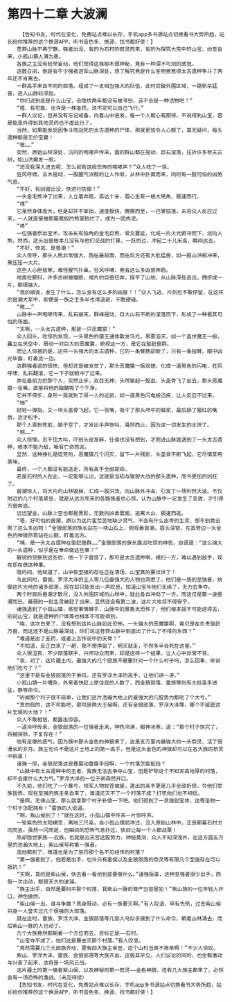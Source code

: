 # 第四十二章 大波澜
        【告知书友，时代在变化，免费站点难以长存，手机app多书源站点切换看书大势所趋，站长给你推荐的这个换源APP，听书音色多、换源、找书都好使！】
       苍莽山脉不再宁静，强者出没，有的为石村的祭灵而来，有的为探究大荒中的山宝，纷至沓来，小孤山镇人满为患。
       各族之主没有轻举妄动，他们觉得这株柳木很神秘，竟有一种深不可测的感觉。
       这数日间，倒是有不少强者进军山脉深处，想了解究竟是什么圣物竟惹得太古遗种争斗了两年还不肯离去。
       一群高手来自不同的部落，组成了一支相当强大的队伍，此时突破外围区域，一路斩杀猛兽，进入山脉较深处。
       “你们说到底是什么山宝，会隐伏两年都没有被寻到，该不会是一种活物吧？”
       “唔，有可能，也许是一株圣药，说不定可以自己飞行。”
       一群人议论，但并没有忘记戒备，向着山中进发，每一个人都心有期待，不说得到山宝，若是能意外得到其他灵药也不虚此行了。
       当然，如果能发现因争斗而战死的太古遗种的尸体，那就更加令人心颤了，毫无疑问，每头遗种都是无价宝藏！
       “嗷……”
       突然，原始山林深处，沉闷的咆哮声传来，震的群山都在摇动，巨石滚落，压折许多参天古树，如山洪爆发一般。
       “还没有深入进去呢，怎么就有这般恐怖的咆哮声？”众人吃了一惊。
       狂风呼啸，古木摇动，一股腥气浓郁的让人作呕，从林中扑面而来，同时有一股可怕的凶煞气息。
       “不好，有凶兽出没，快进行防御！”
       一头金毛熊冲了出来，人立着奔跑，高达十米，眉心生有一根大犄角，极速而行。
       “噗”
       它虽然身体庞大，但是却并不笨拙，速度极快，腾挪而至，一巴掌拍落，未容众人反应过来，一人就直接被那簸箕般的熊掌拍烂了，成为一团肉泥。
       “哧”
       一位强者祭出宝术，攻击长有独角的金毛巨熊，骨文蔓延，化成一片火光俯冲而下，烧向人熊。然而，这头凶兽根本几没有与他们交战的打算，一跃而过，冲起二十几米高，瞬间远去。
       “不好，快逃，是兽潮！”
       众人惊呼，那头人熊非常强大，跑在最前面，而在后方还有大批猛兽，如一股山洪般冲来，黑压压一大片。
       这些人心胆皆寒，难怪腥气扑鼻，狂风呼啸，竟有这么多凶兽奔跑。
       地面在颤抖，许多古树被撞断，成片的巨兽狂奔，踩平了山地，从山脉深处逃出，拥挤成一片，都很强大。
       “我的娘诶，发生了什么，怎么会有这么多的凶兽？！”众人飞逃，片刻也不敢停留，在这样的兽潮大军中，即便是一族之主多半也得退避，不敢硬碰。
       “嗷……”
       山脉中一声咆哮传来，乱石崩天，群峰摇动，巨大山石不断的滚落而下，形成了一种极其可怕的场面。
       “天啊，一头太古遗种，那是一只恶魔猿！”
       众人回头，吃惊的发现，一头黑色的猿王通体散发乌光，黑雾滔天，如一个盖世魔王一般，矗立在天空中，扇动一对巨大的恶魔翼，俯视这一方，是它在驱赶兽群。
       而让人惊撼的是，这样一头强大的太古遗种，它的一条臂膀却断了，只有一条独臂，眼中凶光毕露，盯着这一边。
       这群强者逃的很快，但却还是被发觉了，那头恶魔猿一振双翅，化成一道黑色的闪电，狂风呼啸，乱石翻滚，它一下子就俯冲了过来。
       奔在最前方的那个人，突然止步，双目无神，头颅窜起一股血，头盖骨飞了出去，那头恶魔猿一张嘴，直接将他的脑髓吸了个干净。
       它并不停步，身形一晃就到了另一人的近前，如一道黑色闪电般迅疾，让人反应不过来。
       “啪”
       轻轻一弹指，又一块头盖骨飞起，它一张嘴，吸干了那头颅中的脑浆，最后舔了猩红的嘴唇，这才松手。
       那个人直到死前，脑子空了，才发出半声惨叫，戛然而止，因为这一切发生的太快了。
       “啊……”
       众人惊悚，忍不住大叫，吓到头皮发麻，任谁也没有想到，才刚进山脉就遇到了一头太古遗种，根本不能力敌，唯有亡命而逃。
       显然，这种挣扎是徒劳的，恶魔猿几个闪灭，留下一片残影，头盖骨不断飞起，它尽情享用美味。
       最终，一个人都没有能逃走，所有高手全部毙命。
       若是石村的人在此，一定能够认出，这就是当初与狻猊大战的那头遗种，而今更加的凶狂了。
       兽潮惊人，将大片的山林毁掉，汇成一股洪流，向山脉外冲击，引发了一场轩然大波。不仅附近的几个村落紧张，就是从远方而来的各路强者也心惊，认为山脉中一定发生了变故，才引得万兽奔逃。
       远远望去，山脉上空也都是黑影，无数的凶禽展翅，逃离大山，极速而逃。
       “唔，好可怕的兽潮，原以为这片蛮荒苦地缺少灵气，不会有什么出奇的生灵，想不到竟云聚了这么多凶物！”金狼部落的族长站在一块山石上，俯视着兽潮，眉头深锁，在其旁边一头金色的神狼昂首站在山巅，盯着远方。
       “咦，是一头太古遗种在驱赶兽群……”金狼部落的族长露出吃惊的神色，自语道：“这么强大的一头遗种，似乎是在奉命做这些事？”
       敏锐的觉察到这些后，他一下子震惊了，那可是太古遗种啊，横扫一方，难以遇到敌手，现在却在做这种事。
       隐约间，他知道了，山中有至强的存在正在清场，山宝真的要出世了！
       与此同时，雷侯、罗浮大泽的主人等几位最强大的人物也洞悉了。他们是一族的至强者，统御这片大地的诸多部落，现在却只能发出一声叹息，知道山宝与他们无缘了，无力去争夺。
       两个时辰后兽潮才散尽，没入外围区域的山林中，就此各自冲向了一方。而这仅是第一波兽潮而已。最弱的一批生灵被赶了出来，显然还会有第二波，这片大地将不得安宁。
       诸强退到了小孤山镇，感觉事情棘手，山脉中的景象太恐怖了，他们根本就不可能进得去，别说山宝，就是遗种的尸体等也根本不可能得到。
       “唉，这次白来了，没有想到这片山脉如此恐怖。一头强大的恶魔猿啊，竟只是在负责驱赶万兽，而这还不是山脉最深处，你们说这苍莽山脉中到底出了什么了不得的东西？”
       “难道是出了圣药，或者上古传说中的天骨？”
       “不知道，反正白来了一趟，我不想停留了，明天就走，不然多半会死在这里。”
       众人很沮丧，不少部落联手，兴师动众而来，却是这样一个结果，让人心中非常不甘。
       “诶，对了，这片疆土内，最强大的几个部族不是要针对一个什么村子吗，怎么回事，听说他们吃亏了？”
       “这里不是有金狼部落的子弟吗，还有罗浮大泽的高手，让他们讲一讲。”
       小孤山镇一片嘈杂，外来者快赶上原住民的人数了，而金狼部落、雷族等则有大批高手进驻，静等命令。
       “听闻那个村子很不简单，让我们这片浩瀚大地上的最强大的几股势力都吃了个大亏。”
       “真的假的，这不可能吧，那可是两大王侯啊，还有金狼部落，罗浮大泽等，哪个不威震这片无垠的大地？！”
       众人不敢相信，都露出惊容。
       一道冷哼传来，金狼部落的一位强者走来，神色冷漠，眼神冰寒，道：“那个村子快完了，将被抹除，不复存在！”
       他有足够的底气，因为族中那头金色的神狼来了，这是五万里内最强大的一头祭灵，活了很漫长的岁月。族主也许不是这片土地上的第一高手，但是这头金色的神狼却可以在各大族的祭灵中称尊！
       诸强一惊，金狼部落这是要展动雷霆手段啊，一个村落怎能抵挡？
       “山脉中有太古遗种中的王者，我族无法去争夺山宝，但是铲除这个不知天高地厚的村落，却不会废什么大力气。”罗浮大泽的一位子弟森然开口。
       不久前，他们吃了一个暴亏，领军人物蛟苍被废，遣出的高手更是几乎全部折损，令他们举族皆愤。现在至强的族主亲自来了，难道还灭不了一个村落不成？打死他们也不相信。
       “是啊，无缘山宝，那么就拿那个村子补偿一下吧。他们得到了一具狻猊宝体，这等圣物一个村子怎配拥有！”雷族的人说道。
       “啊，紫山侯到了！”就在这时，小孤山镇中传来一片惊呼声。
       一轮紫色的太阳横空，离地三尺高，自小孤山镇前冲过，没入原始山林中，正是朝着石村方向而去。虽然一闪而逝，但瞬间的恐怖气息扑过，依旧让每一个人都战栗！
       除却隐世家族——云族，也就是云天宫这股势力，神秘莫测，众人不知深浅外，在这方圆五万里的浩瀚大地上，紫山侯号称第一强者。
       连他都到了，难道也是为了惩罚那个名不见经传的村落？
       “第一强者到了，他若是出手，也许只有雷侯以及金狼部落的祭灵等有限几个至强存在可以抵抗！”
       “天啊，真的是紫山侯，快去看一看他到底要做什么。”诸强振奋，这种至强者很少出手，而每一次出动，都是天大的波澜。
       “族主出手，自然是要扫平那个村落，我紫山一脉的尊严岂容冒犯！”紫山族的一位年轻人开口，神色傲然。
       “紫山侯一出，谁与争雄？真身既动，必有一族要灭啊。”有人叹道，早有先例，过去紫山侯只身一人曾灭过几个很强的大部落。
       就在这时，雷族、罗浮大泽、金狼部落等几部人马似乎接到了什么命令，朝着山林涌去，而后紫山一脉的人也动了。
       几个大族竟然都朝着一个方位而去，目标正是——石村。
       “山宝夺不成了，他们这是要去灭那个村落。”有人叹息。
       “竟然需要几个大部族齐动，更有四大族主亲至，这个山村当真不简单啊！”不少人惊叹。
       紫山、罗浮大泽、雷族、金狼部落等大族齐出，这极其罕见，人们议论的同时，也全都激动与兴奋了起来，这将是一场风云战。
       这片疆土的第一强者紫山侯，以及神秘的第一祭灵——金色神狼，还有几大族主都来了，必然会有一场恐怖的激战。（未完待续）
       【告知书友，时代在变化，免费站点难以长存，手机app多书源站点切换看书大势所趋，站长给你推荐的这个换源APP，听书音色多、换源、找书都好使！】